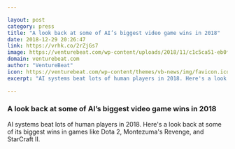 ```yaml
---

layout: post
category: press
title: "A look back at some of AI’s biggest video game wins in 2018"
date: 2018-12-29 20:26:47
link: https://vrhk.co/2rZjGs7
image: https://venturebeat.com/wp-content/uploads/2018/11/c1c5ca51-eb0f-48e9-bebc-bb43af409d0d.png?w=800
domain: venturebeat.com
author: "VentureBeat"
icon: https://venturebeat.com/wp-content/themes/vb-news/img/favicon.ico
excerpt: "AI systems beat lots of human players in 2018. Here's a look back at some of its biggest wins in games like Dota 2, Montezuma's Revenge, and StarCraft II."

---
```


### A look back at some of AI’s biggest video game wins in 2018

AI systems beat lots of human players in 2018. Here's a look back at some of its biggest wins in games like Dota 2, Montezuma's Revenge, and StarCraft II.
